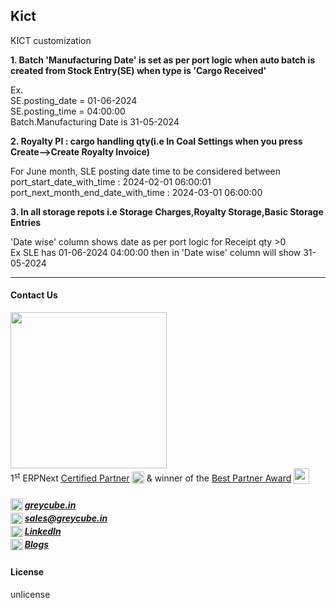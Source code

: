 ## Kict

KICT customization

**1. Batch 'Manufacturing Date' is set as per port logic when auto batch is created from Stock Entry(SE) when type is 'Cargo Received'**

   Ex. <br>
   SE.posting_date = 01-06-2024 <br>
   SE.posting_time = 04:00:00 <br>
   Batch.Manufacturing Date is 31-05-2024 <br>

**2. Royalty PI : cargo handling qty(i.e In Coal Settings when you press Create-->Create Royalty Invoice)**
   
   For June month, SLE posting date time to be considered between <br>
   port_start_date_with_time : 2024-02-01 06:00:01 <br>
   port_next_month_end_date_with_time : 2024-03-01 06:00:00 <br>

**3. In all storage repots i.e Storage Charges,Royalty Storage,Basic Storage Entries** 
   
   'Date wise' column shows date as per port logic for Receipt qty >0 <br>
   Ex SLE has 01-06-2024 04:00:00 then in 'Date wise' column will show 31-05-2024 <br>

<hr>

#### Contact Us  

<a href="https://greycube.in"><img src="https://greycube.in/files/greycube_logo09eade.jpg" width="250" height="auto"></a> <br>
1<sup>st</sup> ERPNext [Certified Partner](https://frappe.io/api/method/frappe.utils.print_format.download_pdf?doctype=Certification&name=PARTCRTF00002&format=Partner%20Certificate&no_letterhead=0&letterhead=Blank&settings=%7B%7D&_lang=en#toolbar=0)
<sub> <img src="https://greycube.in/files/certificate.svg" width="20" height="20"> </sub>
& winner of the [Best Partner Award](https://frappe.io/partners/india/greycube-technologies) <sub> <img src="https://greycube.in/files/award.svg" width="25" height="25"> </sub>

<h5>
<sub><img src="https://greycube.in/files/link.svg" width="20" height="auto"> </sub> <a href="https://greycube.in"> greycube.in</a><br>
<sub><img src="https://greycube.in/files/8665305_envelope_email_icon.svg" width="20" height="18"> </sub> <a href="mailto:sales@greycube.in"> 
 sales@greycube.in</a><br>
<sub><img src="https://greycube.in/files/linkedin1.svg" width="20" height="18"> </sub> <a href="https://www.linkedin.com/company/greycube-technologies"> LinkedIn</a><br>
<sub><img src="https://greycube.in/files/blog.svg" width="20" height="18"> </sub><a href="https://greycube.in/blog"> Blogs</a> </h5>

#### License

unlicense
